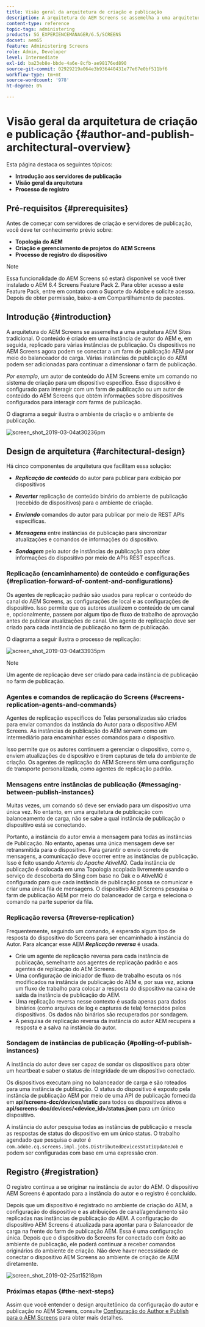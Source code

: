 ```yaml
---
title: Visão geral da arquitetura de criação e publicação
description: A arquitetura do AEM Screens se assemelha a uma arquitetura AEM Sites tradicional. O conteúdo é criado em uma instância de autor do AEM e, em seguida, replicado para várias instâncias de publicação.
content-type: reference
topic-tags: administering
products: SG_EXPERIENCEMANAGER/6.5/SCREENS
docset: aem65
feature: Administering Screens
role: Admin, Developer
level: Intermediate
exl-id: ba23eb8e-bbde-4a6e-8cfb-ae98176ed890
source-git-commit: 02929219a064e3b936440431e77e67e0bf511bf6
workflow-type: tm+mt
source-wordcount: '978'
ht-degree: 0%

---
```


# Visão geral da arquitetura de criação e publicação {#author-and-publish-architectural-overview}

Esta página destaca os seguintes tópicos:

* **Introdução aos servidores de publicação**
* **Visão geral da arquitetura**
* **Processo de registro**

## Pré-requisitos {#prerequisites}

Antes de começar com servidores de criação e servidores de publicação, você deve ter conhecimento prévio sobre:

* **Topologia do AEM**
* **Criação e gerenciamento de projetos do AEM Screens**
* **Processo de registro do dispositivo**

>[!NOTE]
>
>Essa funcionalidade do AEM Screens só estará disponível se você tiver instalado o AEM 6.4 Screens Feature Pack 2. Para obter acesso a este Feature Pack, entre em contato com o Suporte do Adobe e solicite acesso. Depois de obter permissão, baixe-a em Compartilhamento de pacotes.

## Introdução {#introduction}

A arquitetura do AEM Screens se assemelha a uma arquitetura AEM Sites tradicional. O conteúdo é criado em uma instância de autor do AEM e, em seguida, replicado para várias instâncias de publicação. Os dispositivos no AEM Screens agora podem se conectar a um farm de publicação AEM por meio do balanceador de carga. Várias instâncias de publicação do AEM podem ser adicionadas para continuar a dimensionar o farm de publicação.

*Por exemplo*, um autor de conteúdo do AEM Screens emite um comando no sistema de criação para um dispositivo específico. Esse dispositivo é configurado para interagir com um farm de publicação ou um autor de conteúdo do AEM Screens que obtém informações sobre dispositivos configurados para interagir com farms de publicação.

O diagrama a seguir ilustra o ambiente de criação e o ambiente de publicação.

![screen_shot_2019-03-04at30236pm](assets/screen_shot_2019-03-04at30236pm.png)

## Design de arquitetura {#architectural-design}

Há cinco componentes de arquitetura que facilitam essa solução:

* ***Replicação de conteúdo*** do autor para publicar para exibição por dispositivos

* ***Reverter*** replicação de conteúdo binário do ambiente de publicação (recebido de dispositivos) para o ambiente de criação.
* ***Enviando*** comandos do autor para publicar por meio de REST APIs específicas.
* ***Mensagens*** entre instâncias de publicação para sincronizar atualizações e comandos de informações do dispositivo.
* ***Sondagem*** pelo autor de instâncias de publicação para obter informações do dispositivo por meio de APIs REST específicas.

### Replicação (encaminhamento) de conteúdo e configurações  {#replication-forward-of-content-and-configurations}

Os agentes de replicação padrão são usados para replicar o conteúdo do canal do AEM Screens, as configurações de local e as configurações de dispositivo. Isso permite que os autores atualizem o conteúdo de um canal e, opcionalmente, passem por algum tipo de fluxo de trabalho de aprovação antes de publicar atualizações de canal. Um agente de replicação deve ser criado para cada instância de publicação no farm de publicação.

O diagrama a seguir ilustra o processo de replicação:

![screen_shot_2019-03-04at33935pm](assets/screen_shot_2019-03-04at33935pm.png)

>[!NOTE]
>
>Um agente de replicação deve ser criado para cada instância de publicação no farm de publicação.

### Agentes e comandos de replicação do Screens  {#screens-replication-agents-and-commands}

Agentes de replicação específicos do Telas personalizadas são criados para enviar comandos da instância do Autor para o dispositivo AEM Screens. As instâncias de publicação do AEM servem como um intermediário para encaminhar esses comandos para o dispositivo.

Isso permite que os autores continuem a gerenciar o dispositivo, como o, enviem atualizações de dispositivo e tirem capturas de tela do ambiente de criação. Os agentes de replicação do AEM Screens têm uma configuração de transporte personalizada, como agentes de replicação padrão.

### Mensagens entre instâncias de publicação  {#messaging-between-publish-instances}

Muitas vezes, um comando só deve ser enviado para um dispositivo uma única vez. No entanto, em uma arquitetura de publicação com balanceamento de carga, não se sabe a qual instância de publicação o dispositivo está se conectando.

Portanto, a instância do autor envia a mensagem para todas as instâncias de Publicação. No entanto, apenas uma única mensagem deve ser retransmitida para o dispositivo. Para garantir o envio correto de mensagens, a comunicação deve ocorrer entre as instâncias de publicação. Isso é feito usando *Artemis do Apache AtiveMQ*. Cada instância de publicação é colocada em uma Topologia acoplada livremente usando o serviço de descoberta do Sling com base no Oak e o AtiveMQ é configurado para que cada instância de publicação possa se comunicar e criar uma única fila de mensagens. O dispositivo AEM Screens pesquisa o farm de publicação AEM por meio do balanceador de carga e seleciona o comando na parte superior da fila.

### Replicação reversa {#reverse-replication}

Frequentemente, seguindo um comando, é esperado algum tipo de resposta do dispositivo do Screens para ser encaminhado à instância do Autor. Para alcançar esse AEM ***Replicação reversa*** é usada.

* Crie um agente de replicação reversa para cada instância de publicação, semelhante aos agentes de replicação padrão e aos agentes de replicação do AEM Screens.
* Uma configuração de iniciador de fluxo de trabalho escuta os nós modificados na instância de publicação do AEM e, por sua vez, aciona um fluxo de trabalho para colocar a resposta do dispositivo na caixa de saída da instância de publicação do AEM.
* Uma replicação reversa nesse contexto é usada apenas para dados binários (como arquivos de log e capturas de tela) fornecidos pelos dispositivos. Os dados não binários são recuperados por sondagem.
* A pesquisa de replicação reversa da instância do autor AEM recupera a resposta e a salva na instância do autor.

### Sondagem de instâncias de publicação  {#polling-of-publish-instances}

A instância do autor deve ser capaz de sondar os dispositivos para obter um heartbeat e saber o status de integridade de um dispositivo conectado.

Os dispositivos executam ping no balanceador de carga e são roteados para uma instância de publicação. O status do dispositivo é exposto pela instância de publicação AEM por meio de uma API de publicação fornecida em **api/screens-dcc/devices/static** para todos os dispositivos ativos e **api/screens-dcc/devices/&lt;device_id>/status.json** para um único dispositivo.

A instância do autor pesquisa todas as instâncias de publicação e mescla as respostas de status do dispositivo em um único status. O trabalho agendado que pesquisa o autor é `com.adobe.cq.screens.impl.jobs.DistributedDevicesStatiUpdateJob` e podem ser configuradas com base em uma expressão cron.

## Registro {#registration}

O registro continua a se originar na instância de autor do AEM. O dispositivo AEM Screens é apontado para a instância do autor e o registro é concluído.

Depois que um dispositivo é registrado no ambiente de criação do AEM, a configuração do dispositivo e as atribuições de canal/agendamento são replicadas nas instâncias de publicação do AEM. A configuração do dispositivo AEM Screens é atualizada para apontar para o Balanceador de carga na frente do farm de publicação AEM. Essa é uma configuração única. Depois que o dispositivo do Screens for conectado com êxito ao ambiente de publicação, ele poderá continuar a receber comandos originários do ambiente de criação. Não deve haver necessidade de conectar o dispositivo AEM Screens ao ambiente de criação de AEM diretamente.

![screen_shot_2019-02-25at15218pm](assets/screen_shot_2019-02-25at15218pm.png)

### Próximas etapas {#the-next-steps}

Assim que você entender o design arquitetônico da configuração do autor e publicação no AEM Screens, consulte [Configuração do Author e Publish para o AEM Screens](author-and-publish.md) para obter mais detalhes.
